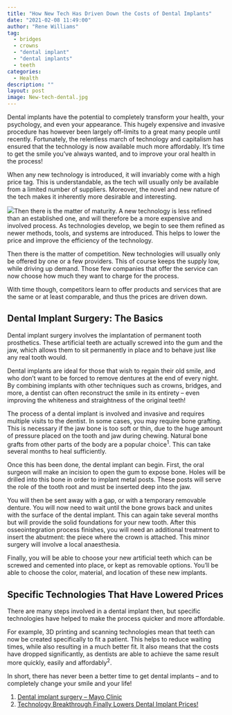 ```yaml
---
title: "How New Tech Has Driven Down the Costs of Dental Implants"
date: "2021-02-08 11:49:00"
author: "Rene Williams"
tag:
  - bridges
  - crowns
  - "dental implant"
  - "dental implants"
  - teeth
categories:
  - Health
description: ""
layout: post
image: New-tech-dental.jpg
---
```


Dental implants have the potential to completely transform your health, your psychology, and even your appearance. This hugely expensive and invasive procedure has however been largely off-limits to a great many people until recently. Fortunately, the relentless march of technology and capitalism has ensured that the technology is now available much more affordably. It’s time to get the smile you’ve always wanted, and to improve your oral health in the process!

When any new technology is introduced, it will invariably come with a high price tag. This is understandable, as the tech will usually only be available from a limited number of suppliers. Moreover, the novel and new nature of the tech makes it inherently more desirable and interesting.

![](/posts/New-tech-dental-1024x714.jpg)Then there is the matter of maturity. A new technology is less refined than an established one, and will therefore be a more expensive and involved process. As technologies develop, we begin to see them refined as newer methods, tools, and systems are introduced. This helps to lower the price and improve the efficiency of the technology.

Then there is the matter of competition. New technologies will usually only be offered by one or a few providers. This of course keeps the supply low, while driving up demand. Those few companies that offer the service can now choose how much they want to charge for the process.

With time though, competitors learn to offer products and services that are the same or at least comparable, and thus the prices are driven down.

## Dental Implant Surgery: The Basics

Dental implant surgery involves the implantation of permanent tooth prosthetics. These artificial teeth are actually screwed into the gum and the jaw, which allows them to sit permanently in place and to behave just like any real tooth would.

Dental implants are ideal for those that wish to regain their old smile, and who don’t want to be forced to remove dentures at the end of every night. By combining implants with other techniques such as crowns, bridges, and more, a dentist can often reconstruct the smile in its entirety – even improving the whiteness and straightness of the original teeth!

The process of a dental implant is involved and invasive and requires multiple visits to the dentist. In some cases, you may require bone grafting. This is necessary if the jaw bone is too soft or thin, due to the huge amount of pressure placed on the tooth and jaw during chewing. Natural bone grafts from other parts of the body are a popular choice<sup>1</sup>. This can take several months to heal sufficiently.

Once this has been done, the dental implant can begin. First, the oral surgeon will make an incision to open the gum to expose bone. Holes will be drilled into this bone in order to implant metal posts. These posts will serve the role of the tooth root and must be inserted deep into the jaw.

You will then be sent away with a gap, or with a temporary removable denture. You will now need to wait until the bone grows back and unites with the surface of the dental implant. This can again take several months but will provide the solid foundations for your new tooth. After this osseointegration process finishes, you will need an additional treatment to insert the abutment: the piece where the crown is attached. This minor surgery will involve a local anaesthesia.

Finally, you will be able to choose your new artificial teeth which can be screwed and cemented into place, or kept as removable options. You’ll be able to choose the color, material, and location of these new implants.

## Specific Technologies That Have Lowered Prices

There are many steps involved in a dental implant then, but specific technologies have helped to make the process quicker and more affordable.

For example, 3D printing and scanning technologies mean that teeth can now be created specifically to fit a patient. This helps to reduce waiting times, while also resulting in a much better fit. It also means that the costs have dropped significantly, as dentists are able to achieve the same result more quickly, easily and affordably<sup>2</sup>.

In short, there has never been a better time to get dental implants – and to completely change your smile and your life!

1. [Dental implant surgery – Mayo Clinic](https://www.mayoclinic.org/tests-procedures/dental-implant-surgery/about/pac-20384622)
2. [Technology Breakthrough Finally Lowers Dental Implant Prices!](https://wavez.com/technology-breakthrough-finally-lowers-dental-implant-prices)
